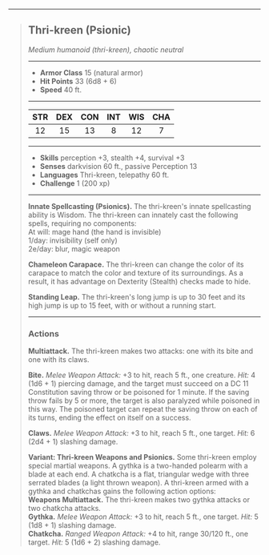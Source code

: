 ***
> ## Thri-kreen (Psionic)
> *Medium humanoid (thri-kreen), chaotic neutral*
> 
> ***
> 
> - **Armor Class** 15 (natural armor)
> - **Hit Points** 33 (6d8 + 6)
> - **Speed** 40 ft.
> 
> ***
> 
> |STR|DEX|CON|INT|WIS|CHA|
> |:---:|:---:|:---:|:---:|:---:|:---:|
> |12|15|13|8|12|7|
> 
> ***
> 
> - **Skills** perception +3, stealth +4, survival +3
> - **Senses** darkvision 60 ft., passive Perception 13
> - **Languages** Thri-kreen, telepathy 60 ft.
> - **Challenge** 1 (200 xp)
> 
> ***
> 
> **Innate Spellcasting (Psionics).** The thri-kreen's innate spellcasting ability is Wisdom. The thri-kreen can innately cast the following spells, requiring no components:  
> At will: mage hand (the hand is invisible)  
> 1/day: invisibility (self only)  
> 2e/day: blur, magic weapon
> 
> **Chameleon Carapace.** The thri-kreen can change the color of its carapace to match the color and texture of its surroundings. As a result, it has advantage on Dexterity (Stealth) checks made to hide.
> 
> **Standing Leap.** The thri-kreen's long jump is up to 30 feet and its high jump is up to 15 feet, with or without a running start.
> 
> ***
> 
> ### Actions
> **Multiattack.** The thri-kreen makes two attacks: one with its bite and one with its claws.
> 
> **Bite.** *Melee Weapon Attack:* +3 to hit, reach 5 ft., one creature. *Hit:* 4 (1d6 + 1) piercing damage, and the target must succeed on a DC 11 Constitution saving throw or be poisoned for 1 minute. If the saving throw fails by 5 or more, the target is also paralyzed while poisoned in this way. The poisoned target can repeat the saving throw on each of its turns, ending the effect on itself on a success.
> 
> **Claws.** *Melee Weapon Attack:* +3 to hit, reach 5 ft., one target. *Hit:* 6 (2d4 + 1) slashing damage.
> 
> **Variant: Thri-kreen Weapons and Psionics.** Some thri-kreen employ special martial weapons. A gythka is a two-handed polearm with a blade at each end. A chatkcha is a flat, triangular wedge with three serrated blades (a light thrown weapon). A thri-kreen armed with a gythka and chatkchas gains the following action options:  
> **Weapons Multiattack.** The thri-kreen makes two gythka attacks or two chatkcha attacks.  
> **Gythka.** *Melee Weapon Attack:* +3 to hit, reach 5 ft., one target. *Hit:* 5 (1d8 + 1) slashing damage.  
> **Chatkcha.** *Ranged Weapon Attack:* +4 to hit, range 30/120 ft., one target. *Hit:* 5 (1d6 + 2) slashing damage.